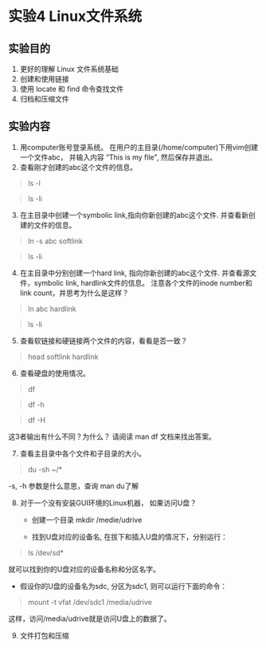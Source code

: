 # 实验4 Linux文件系统
## 实验目的
1. 更好的理解 Linux 文件系统基础
2. 创建和使用链接
3. 使用 locate 和 find 命令查找文件
4. 归档和压缩文件

## 实验内容

1. 用computer账号登录系统。 在用户的主目录(/home/computer)下用vim创建一个文件abc， 并输入内容 “This is my file", 然后保存并退出。
2. 查看刚才创建的abc这个文件的信息。 

> ls -l 

> ls -li  

3. 在主目录中创建一个symbolic link,指向你新创建的abc这个文件. 并查看新创建的文件的信息。 

> ln -s abc  softlink

> ls -li

4. 在主目录中分别创建一个hard link, 指向你新创建的abc这个文件. 并查看源文件，symbolic link, hardlink文件的信息。 注意各个文件的inode number和link count，并思考为什么是这样？ 

> ln abc  hardlink

> ls -li

5. 查看软链接和硬链接两个文件的内容，看看是否一致？

> head softlink  hardlink

6. 查看硬盘的使用情况。

> df
 
> df -h

> df -H
	 
这3者输出有什么不同？为什么？ 请阅读 man df 文档来找出答案。

7. 查看主目录中各个文件和子目录的大小。

> du -sh  ~/*

-s, -h 参数是什么意思，查询 man du了解

8. 对于一个没有安装GUI环境的Linux机器， 如果访问U盘？
 
   * 创建一个目录   mkdir /medie/udrive
   
   * 找到U盘对应的设备名, 在拔下和插入U盘的情况下，分别运行：

> ls /dev/sd*

就可以找到你的U盘对应的设备名称和分区名字。

   * 假设你的U盘的设备名为sdc, 分区为sdc1, 则可以运行下面的命令：

> mount -t vfat /dev/sdc1  /media/udrive

这样，访问/media/udrive就是访问U盘上的数据了。

9. 文件打包和压缩

